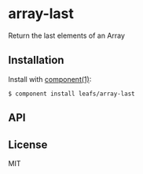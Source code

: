 
# array-last

  Return the last elements of an Array

## Installation

  Install with [component(1)](http://component.io):

    $ component install leafs/array-last

## API



## License

  MIT
